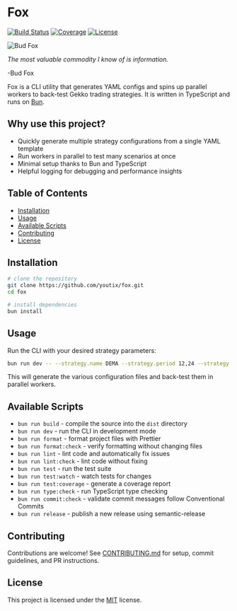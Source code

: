 # Fox

[![Build Status](https://img.shields.io/github/actions/workflow/status/youtix/fox/ci.yml?branch=main)](https://github.com/youtix/fox/actions/workflows/ci.yml)
[![Coverage](https://img.shields.io/badge/coverage-80%25-brightgreen.svg)](https://github.com/youtix/fox/actions/workflows/ci.yml)
[![License](https://img.shields.io/badge/license-MIT-blue.svg)](LICENSE)

![Bud Fox](https://github.com/user-attachments/assets/bf70231b-81ad-4c0f-a272-51a63928c1c3)

_The most valuable commodity I know of is information._

-Bud Fox

Fox is a CLI utility that generates YAML configs and spins up parallel workers to back-test Gekko trading strategies. It is written in TypeScript and runs on [Bun](https://bun.sh/).

## Why use this project?

- Quickly generate multiple strategy configurations from a single YAML template
- Run workers in parallel to test many scenarios at once
- Minimal setup thanks to Bun and TypeScript
- Helpful logging for debugging and performance insights

## Table of Contents

- [Installation](#installation)
- [Usage](#usage)
- [Available Scripts](#available-scripts)
- [Contributing](#contributing)
- [License](#license)

## Installation

```bash
# clone the repository
git clone https://github.com/youtix/fox.git
cd fox

# install dependencies
bun install
```

## Usage

Run the CLI with your desired strategy parameters:

```bash
bun run dev -- --strategy.name DEMA --strategy.period 12,24 --strategy.thresholds.up 25,30
```

This will generate the various configuration files and back-test them in parallel workers.

## Available Scripts

- `bun run build` - compile the source into the `dist` directory
- `bun run dev` - run the CLI in development mode
- `bun run format` - format project files with Prettier
- `bun run format:check` - verify formatting without changing files
- `bun run lint` - lint code and automatically fix issues
- `bun run lint:check` - lint code without fixing
- `bun run test` - run the test suite
- `bun run test:watch` - watch tests for changes
- `bun run test:coverage` - generate a coverage report
- `bun run type:check` - run TypeScript type checking
- `bun run commit:check` - validate commit messages follow Conventional Commits
- `bun run release` - publish a new release using semantic-release

## Contributing

Contributions are welcome! See [CONTRIBUTING.md](CONTRIBUTING.md) for setup, commit guidelines, and PR instructions.

## License

This project is licensed under the [MIT](LICENSE) license.
